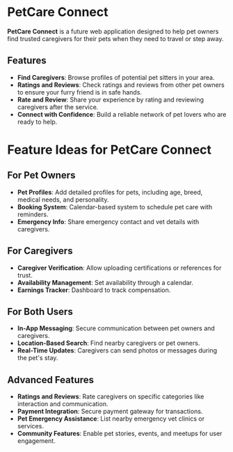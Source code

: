 # PetCare Connect

**PetCare Connect** is a future web application designed to help pet owners find trusted caregivers for their pets when they need to travel or step away.

## Features
- **Find Caregivers**: Browse profiles of potential pet sitters in your area.  
- **Ratings and Reviews**: Check ratings and reviews from other pet owners to ensure your furry friend is in safe hands.  
- **Rate and Review**: Share your experience by rating and reviewing caregivers after the service.  
- **Connect with Confidence**: Build a reliable network of pet lovers who are ready to help.  

# Feature Ideas for PetCare Connect

## For Pet Owners
- **Pet Profiles**: Add detailed profiles for pets, including age, breed, medical needs, and personality.
- **Booking System**: Calendar-based system to schedule pet care with reminders.
- **Emergency Info**: Share emergency contact and vet details with caregivers.

## For Caregivers
- **Caregiver Verification**: Allow uploading certifications or references for trust.
- **Availability Management**: Set availability through a calendar.
- **Earnings Tracker**: Dashboard to track compensation.

## For Both Users
- **In-App Messaging**: Secure communication between pet owners and caregivers.
- **Location-Based Search**: Find nearby caregivers or pet owners.
- **Real-Time Updates**: Caregivers can send photos or messages during the pet's stay.

## Advanced Features
- **Ratings and Reviews**: Rate caregivers on specific categories like interaction and communication.
- **Payment Integration**: Secure payment gateway for transactions.
- **Pet Emergency Assistance**: List nearby emergency vet clinics or services.
- **Community Features**: Enable pet stories, events, and meetups for user engagement.





